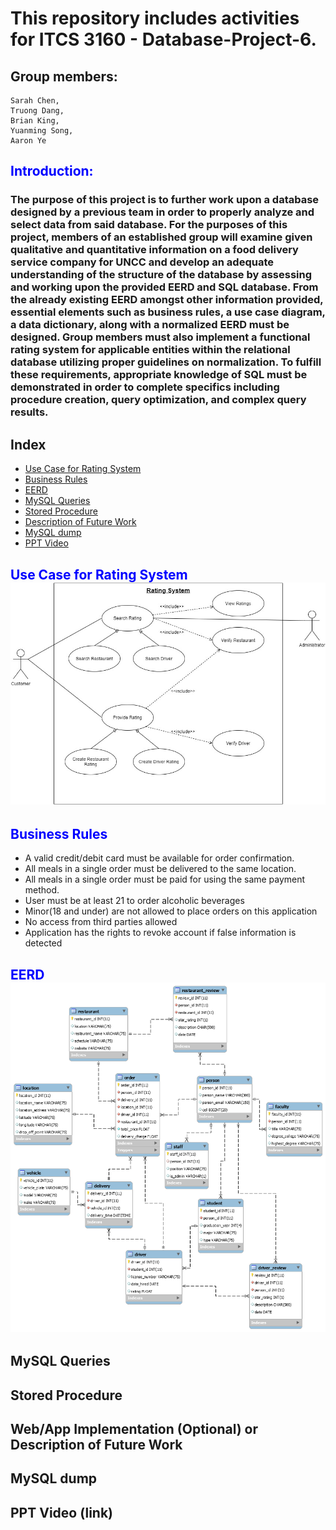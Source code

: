 # This repository includes activities for ITCS 3160 - Database-Project-6.

## Group members:
    Sarah Chen,
    Truong Dang,
    Brian King,
    Yuanming Song,
    Aaron Ye
    
## <span style="color:blue"> Introduction: </span>
### The purpose of this project is to further work upon a database designed by a previous team in order to properly analyze and select data from said database. For the purposes of this project, members of an established group will examine given qualitative and quantitative information on a food delivery service company for UNCC and develop an adequate understanding of the structure of the database by assessing and working upon the provided EERD and SQL database. From the already existing EERD amongst other information provided, essential elements such as business rules, a use case diagram, a data dictionary, along with a normalized EERD must be designed. Group members must also implement a functional rating system for applicable entities within the relational database utilizing proper guidelines on normalization. To fulfill these requirements, appropriate knowledge of SQL must be demonstrated in order to complete specifics including procedure creation, query optimization, and complex query results.

## Index
* [Use Case for Rating System](#Use-Case-for-Rating-System)
* [Business Rules](#Business-Rules)
* [EERD](#EERD)
* [MySQL Queries](#MySQL-Queries)
* [Stored Procedure](#Stored-Procedure)
* [Description of Future Work](#Description-of-Future-Work)
* [MySQL dump](#MySQL-dump)
* [PPT Video](#PPT-Video)

## <span style="color:blue">Use Case for Rating System</span>![](Project%20Use%20Case%20Diagram%20(1).jpg)

## <span style="color:blue">Business Rules</span>
* A valid credit/debit card must be available for order confirmation.
* All meals in a single order must be delivered to the same location. 
* All meals in a single order must be paid for using the same payment method.
* User must be at least 21 to order alcoholic beverages
* Minor(18 and under) are not allowed to place orders on this application
* No access from third parties allowed
* Application has the rights to revoke account if false information is detected


## <span style="color:blue">EERD</span>![](Project_EERD.png)
## MySQL Queries
## Stored Procedure
## Web/App Implementation (Optional) or Description of Future Work
## MySQL dump
## PPT Video (link)
